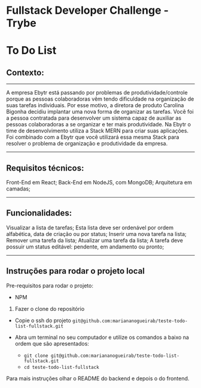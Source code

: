 # Fullstack Developer Challenge - Trybe

# To Do List

## Contexto:

---

A empresa Ebytr está passando por problemas de produtividade/controle porque as pessoas colaboradoras vêm tendo dificuldade na organização de suas tarefas individuais. Por esse motivo, a diretora de produto Carolina Bigonha decidiu implantar uma nova forma de organizar as tarefas.
Você foi a pessoa contratada para desenvolver um sistema capaz de auxiliar as pessoas colaboradoras a se organizar e ter mais produtividade.
Na Ebytr o time de desenvolvimento utiliza a Stack MERN para criar suas aplicações. Foi combinado com a Ebytr que você utilizará essa mesma Stack para resolver o problema de organização e produtividade da empresa.

---

## Requisitos técnicos:

Front-End em React;
Back-End em NodeJS, com MongoDB;
Arquitetura em camadas;

---

## Funcionalidades:
Visualizar a lista de tarefas;
Esta lista deve ser ordenável por ordem alfabética, data de criação ou por status;
Inserir uma nova tarefa na lista;
Remover uma tarefa da lista;
Atualizar uma tarefa da lista;
A tarefa deve possuir um status editável: pendente, em andamento ou pronto;

---

## Instruções para rodar o projeto local

Pre-requisitos para rodar o projeto: 
- NPM

1. Fazer o clone do repositório

- Copie o ssh do projeto `git@github.com:mariananogueirab/teste-todo-list-fullstack.git`

- Abra um terminal no seu computador e utilize os comandos a baixo na ordem que são apresentados:

  * `git clone git@github.com:mariananogueirab/teste-todo-list-fullstack.git`
  * `cd teste-todo-list-fullstack`

Para mais instruções olhar o README do backend e depois o do frontend.